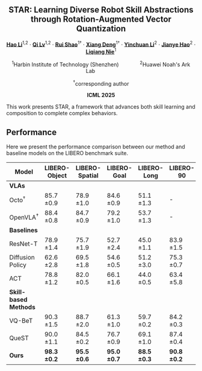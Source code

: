 <div align="center">
<h2></sup>STAR: Learning Diverse Robot Skill Abstractions through Rotation-Augmented Vector Quantization</h2>

[**Hao Li**](https://openreview.net/profile?id=~Hao_Li59)<sup>1,2</sup> · [**Qi Lv**](https://aopolin-lv.github.io/)<sup>1,2</sup> · [**Rui Shao**](https://rshaojimmy.github.io/)<sup>1&dagger;</sup> ·  [**Xiang Deng**](https://xiang-deng-dl.github.io/)<sup>1&dagger;</sup> · [**Yinchuan Li**](https://scholar.google.com/citations?user=Oo7c22wAAAAJ&hl=zh-CN)<sup>2</sup> · [**Jianye Hao**](https://scholar.google.com/citations?user=Oo7c22wAAAAJ&hl=zh-CN)<sup>2</sup> · [**Liqiang Nie**](https://liqiangnie.github.io/)<sup>1</sup>

<sup>1</sup>Harbin Institute of Technology (Shenzhen)&emsp;&emsp;&emsp;&emsp;<sup>2</sup>Huawei Noah's Ark Lab&emsp;&emsp;&emsp;&emsp;

<sup>&dagger;</sup>corresponding author

**ICML 2025**

</div>

This work presents STAR, a framework that advances both skill learning and composition to complete complex behaviors.

## Performance
Here we present the performance comparison between our method and baseline models on the LIBERO benchmark suite.

| Model | LIBERO-Object | LIBERO-Spatial | LIBERO-Goal | LIBERO-Long | LIBERO-90 | Avg. |
|-------|---------------|----------------|-------------|-------------|-----------|------|
| **VLAs** |
| Octo<sup>&dagger;</sup> | 85.7 ±0.9 | 78.9 ±1.0 | 84.6 ±0.9 | 51.1 ±1.3 | - | 75.1 ±0.6 |
| OpenVLA<sup>&dagger;</sup> | 88.4 ±0.8 | 84.7 ±0.9 | 79.2 ±1.0 | 53.7 ±1.3 | - | 76.5 ±0.6 |
| **Baselines** |
| ResNet-T | 78.9 ±1.4 | 75.7 ±1.9 | 52.7 ±2.4 | 45.0 ±1.1 | 83.9 ±1.5 | 67.3 ±0.9 |
| Diffusion Policy | 62.6 ±2.8 | 69.5 ±1.8 | 54.6 ±0.5 | 51.2 ±3.0 | 75.3 ±0.7 | 62.6 ±0.6 |
| ACT | 78.8 ±1.2 | 82.0 ±0.5 | 66.1 ±1.6 | 44.0 ±0.5 | 63.4 ±5.8 | 66.8 ±1.1 |
| **Skill-based Methods** |
| VQ-BeT | 90.3 ±1.5 | 88.7 ±2.0 | 61.3 ±1.0 | 59.7 ±0.2 | 84.2 ±0.3 | 76.8 ±0.5 |
| QueST | 90.0 ±1.1 | 84.5 ±0.2 | 76.7 ±0.9 | 69.1 ±1.0 | 87.4 ±0.4 | 81.5 ±0.6 |
| **Ours** | **98.3 ±0.2** | **95.5 ±0.6** | **95.0 ±0.7** | **88.5 ±0.3** | **90.8 ±0.2** | **93.6 ±0.1** |
